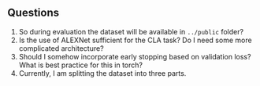 ## Questions
1. So during evaluation the dataset will be available in `../public` folder?
2. Is the use of ALEXNet sufficient for the CLA task? Do I need some more complicated architecture?
3. Should I somehow incorporate early stopping based on validation loss? What is best practice for this in torch?
4. Currently, I am splitting the dataset into three parts.